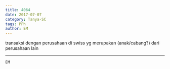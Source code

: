 ```yaml
---
title: 4064
date: 2017-07-07
category: Tanya-SC
tags: PPh
author: EM
---
```


transaksi dengan perusahaan di swiss yg merupakan (anak/cabang?) dari perusahaan lain

---



`EM`
